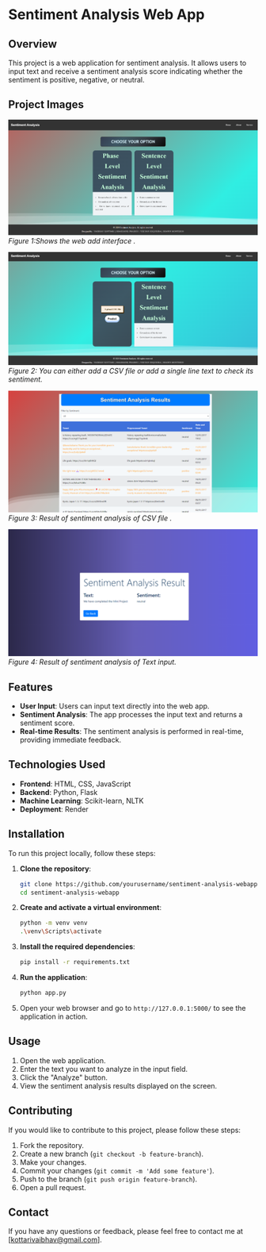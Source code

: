 # Sentiment Analysis Web App

## Overview
This project is a web application for sentiment analysis. It allows users to input text and receive a sentiment analysis score indicating whether the sentiment is positive, negative, or neutral.



## Project Images

![Screenshot 1](./images/img_1.png)
*Figure 1:Shows the web add interface .*

![Screenshot 2](./images/img_2.png)
*Figure 2: You can either add a CSV file or add a single line text to check its sentiment.*

![Screenshot 3](./images/img_3.png)
*Figure 3: Result of sentiment analysis of CSV file .*

![Screenshot 4](./images/img_4.png)
*Figure 4: Result of sentiment analysis of Text input.*

## Features
- **User Input**: Users can input text directly into the web app.
- **Sentiment Analysis**: The app processes the input text and returns a sentiment score.
- **Real-time Results**: The sentiment analysis is performed in real-time, providing immediate feedback.

## Technologies Used
- **Frontend**: HTML, CSS, JavaScript
- **Backend**: Python, Flask
- **Machine Learning**: Scikit-learn, NLTK
- **Deployment**: Render

## Installation
To run this project locally, follow these steps:

1. **Clone the repository**:
    ```sh
    git clone https://github.com/yourusername/sentiment-analysis-webapp.git
    cd sentiment-analysis-webapp
    ```

2. **Create and activate a virtual environment**:
    ```sh
    python -m venv venv
    .\venv\Scripts\activate
    ```

3. **Install the required dependencies**:
    ```sh
    pip install -r requirements.txt
    ```

4. **Run the application**:
    ```sh
    python app.py
    ```

5. Open your web browser and go to `http://127.0.0.1:5000/` to see the application in action.

## Usage
1. Open the web application.
2. Enter the text you want to analyze in the input field.
3. Click the "Analyze" button.
4. View the sentiment analysis results displayed on the screen.

## Contributing
If you would like to contribute to this project, please follow these steps:

1. Fork the repository.
2. Create a new branch (`git checkout -b feature-branch`).
3. Make your changes.
4. Commit your changes (`git commit -m 'Add some feature'`).
5. Push to the branch (`git push origin feature-branch`).
6. Open a pull request.

## Contact
If you have any questions or feedback, please feel free to contact me at [kottarivaibhav@gmail.com].
